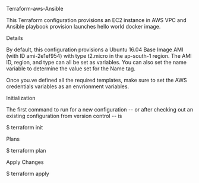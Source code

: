 Terraform-aws-Ansible

This Terraform configuration provisions an EC2 instance in AWS VPC and Ansible playbook provision launches hello world docker image.

Details

By default, this configuration provisions a Ubuntu 16.04 Base Image AMI (with ID ami-2e1ef954) with type t2.micro in the ap-south-1 region. The AMI ID, region, and type can all be set as variables. You can also set the name variable to determine the value set for the Name tag.

Once you.ve defined all the required templates, make sure to set the AWS credentials variables as an envrionment variables.

Initialization

The first command to run for a new configuration -- or after checking out an existing configuration from version control -- is 

$ terraform init

Plans

$ terraform plan

Apply Changes

$ terraform apply
